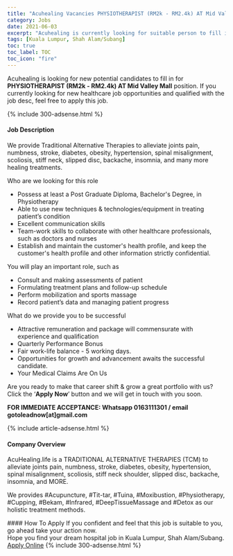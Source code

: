 ```yaml
---
title: "Acuhealing Vacancies PHYSIOTHERAPIST (RM2k - RM2.4k) AT Mid Valley Mall" 
category: Jobs 
date: 2021-06-03 
excerpt: "Acuhealing is currently looking for suitable person to fill in the PHYSIOTHERAPIST (RM2k - RM2.4k) AT Mid Valley Mall which positioned at Kuala Lumpur, Shah Alam/Subang" 
tags: [Kuala Lumpur, Shah Alam/Subang] 
toc: true 
toc_label: TOC 
toc_icon: "fire" 
--- 
```


<p>Acuhealing is looking for new potential candidates to fill in for <b>PHYSIOTHERAPIST (RM2k - RM2.4k) AT Mid Valley Mall</b> position. If you currently looking for new healthcare job opportunities and qualified with the job desc, feel free to apply this job.
</p>{% include 300-adsense.html %} 
<div><div><h4>Job Description</h4></div><div><div><span><div><p><span>We provide Traditional Alternative Therapies to alleviate joints pain, numbness, stroke, diabetes, obesity, hypertension, spinal misalignment, scoliosis, stiff neck, slipped disc, backache, insomnia, and many more healing treatments.</span></p><p><span>Who are we looking for this role</span></p><ul><li><span>Possess at least a Post Graduate Diploma, Bachelor's Degree, in Physiotherapy</span></li><li>Able to use new techniques &amp; technologies/equipment in treating patient&#8217;s condition</li><li>Excellent communication skills</li><li>Team-work skills to collaborate with other healthcare professionals, such as doctors and nurses</li><li>Establish and maintain the customer's health profile, and keep the customer's health profile and other information strictly confidential.</li></ul><p><span>You will play an important role, such as</span></p><ul><li>Consult and making assessments of patient</li><li>Formulating treatment plans and follow-up schedule</li><li>Perform mobilization and sports massage</li><li>Record patient&#8217;s data and managing patient progress</li></ul><p><span>What do we provide you to be successful</span></p><ul><li>Attractive remuneration and package will commensurate with experience and qualification</li><li>Quarterly Performance Bonus</li><li>Fair work-life balance - 5 working days.</li><li>Opportunities for growth and advancement awaits the successful candidate.</li><li>Your Medical Claims&#160;Are On Us</li></ul><p><span>Are you ready to make that career shift &amp; grow a great portfolio with us? Click the &#8216;</span><strong>Apply Now</strong><span>&#8217; button and we will get in touch with you soon.</span></p><p><strong>FOR IMMEDIATE ACCEPTANCE: Whatsapp 0163111301 / email gotoleadnow[at]gmail.com</strong></p></div></span></div></div></div> 
{% include article-adsense.html %} 
<div><div><h4>Company Overview</h4></div><div><div><span><div><p>AcuHealing.life is a TRADITIONAL ALTERNATIVE THERAPIES (TCM) to alleviate joints pain, numbness, stroke, diabetes, obesity, hypertension, spinal misalignment, scoliosis, stiff neck shoulder, slipped disc, backache, insomnia, and MORE.</p><p>We provides #Acupuncture, #Tit-tar, #Tuina, #Moxibustion, #Physiotherapy, #Cupping, #Bekam, #Infrared, #DeepTissueMassage and #Detox as our holistic treatment methods.</p></div></span></div></div></div> 
#### How To Apply 
If you confident and feel that this job is suitable to you, go ahead take your action now. <br/> 
Hope you find your dream hospital job in Kuala Lumpur, Shah Alam/Subang. <br/> 
<a href="https://www.jobstreet.com.my/en/job/physiotherapist-rm2k-rm2-4k-at-mid-valley-mall-4557700?jobId=jobstreet-my-job-4557700" class="btn btn--warning" target="_blank" rel="nofollow noopenner">Apply Online</a> 
{% include 300-adsense.html %} 